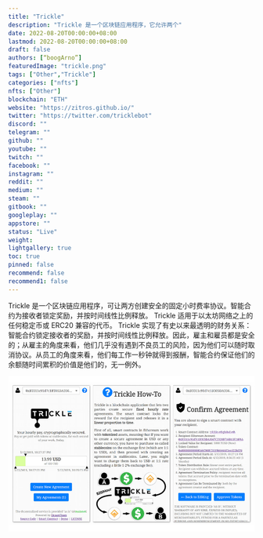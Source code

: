 ```yaml
---
title: "Trickle"
description: "Trickle 是一个区块链应用程序，它允许两个"
date: 2022-08-20T00:00:00+08:00
lastmod: 2022-08-20T00:00:00+08:00
draft: false
authors: [“boogArno”]
featuredImage: "trickle.png"
tags: ["Other","Trickle"]
categories: ["nfts"]
nfts: ["Other"]
blockchain: "ETH"
website: "https://zitros.github.io/"
twitter: "https://twitter.com/tricklebot"
discord: ""
telegram: ""
github: ""
youtube: ""
twitch: ""
facebook: ""
instagram: ""
reddit: ""
medium: ""
steam: ""
gitbook: ""
googleplay: ""
appstore: ""
status: "Live"
weight: 
lightgallery: true
toc: true
pinned: false
recommend: false
recommend1: false
---
```

Trickle 是一个区块链应用程序，可让两方创建安全的固定小时费率协议。智能合约为接收者锁定奖励，并按时间线性比例释放。 Trickle 适用于以太坊网络之上的任何稳定币或 ERC20 兼容的代币。 Trickle 实现了有史以来最透明的财务关系：智能合约锁定接收者的奖励，并按时间线性比例释放。因此，雇主和雇员都是安全的；从雇主的角度来看，他们几乎没有遇到不良员工的风险，因为他们可以随时取消协议。从员工的角度来看，他们每工作一秒钟就得到报酬，智能合约保证他们的余额随时间累积的价值是他们的，无一例外。

![trickle-dapp-other-eth-image1_0c3e40c472ca2a2ccf56d2b1dc55820f](trickle-dapp-other-eth-image1_0c3e40c472ca2a2ccf56d2b1dc55820f.png)
